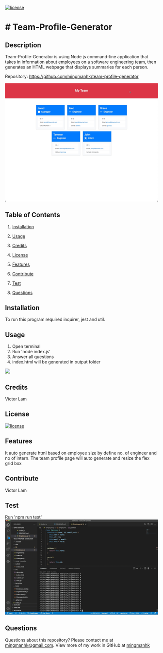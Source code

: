 [![license](https://img.shields.io/badge/license-MIT-blue)](https://shields.io)
# # Team-Profile-Generator
## Description
Team-Profile-Generator is using Node.js command-line application that takes in information about employees on a software engineering team, then generates an HTML webpage that displays summaries for each person. 

Repository: 
    https://github.com/mingmanhk/team-profile-generator
     
<img src="/src/demo.jpg"/>

## Table of Contents
1. [Installation](#installation)

2. [Usage](#usage)

3. [Credits](#credits)

4. [License](#license)

5. [Features](#features)

6. [Contribute](#contribute)

7. [Test](#test)

8. [Questions](#questions)

## Installation
To run this program required inquirer, jest and util.
## Usage
   1. Open terminal
   2. Run 'node index.js'
   3. Answer all questions
   4. index.html will be generated in output folder
   <img src="/src/output.gif"/>
   
## Credits
Victor Lam
## License
[![license](https://img.shields.io/badge/license-MIT-blue)](https://shields.io)
## Features
It auto generate html based on employee size by define no. of engineer and no of intern. The team profile page will auto generate and resize the flex grid box
## Contribute
Victor Lam
## Test
Run 'npm run test'
<img src="/src/test.gif"/>

## Questions
Questions about this repository? Please contact me at [mingmanhk@gmail.com](mailto:mingmanhk@gmail.com).
View more of my work in GitHub at [mingmanhk](https://github.com/mingmanhk)